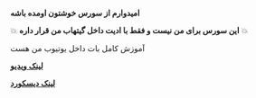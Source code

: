 **امیدوارم از سورس خوشتون اومده باشه**

💥 **این سورس برای من نیست و فقط با ادیت داخل گیتهاب من قرار داره** 💥

آموزش کامل بات داخل یوتیوب من هست 

**[لینک ویدیو](https://youtu.be/gzQfagoSqgE)**

**[لینک دیسکورد](https://discord.gg/hungrystudio)**


